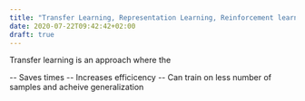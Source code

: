 ```yaml
---
title: "Transfer Learning, Representation Learning, Reinforcement learning - When to use what?"
date: 2020-07-22T09:42:42+02:00
draft: true
---
```


Transfer learning is an approach where the 


-- Saves times
-- Increases efficicency 
-- Can train on less number of samples and acheive generalization
